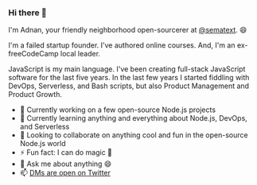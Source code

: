 ### Hi there 👋

I'm Adnan, your friendly neighborhood open-sourcerer at [@sematext](https://sematext.com/). 😄

I'm a failed startup founder. I've authored online courses. And, I'm an ex-freeCodeCamp local leader.

JavaScript is my main language. I've been creating full-stack JavaScript software for the last five years. In the last few years I started fiddling with DevOps, Serverless, and Bash scripts, but also Product Management and Product Growth.

- 🔭 Currently working on a few open-source Node.js projects
- 🌱 Currently learning anything and everything about Node.js, DevOps, and Serverless
- 👯 Looking to collaborate on anything cool and fun in the open-source Node.js world
- ⚡ Fun fact: I can do magic :rocket:
- 💬 Ask me about anything :smile:
- 📫 [DMs are open on Twitter](https://twitter.com/adnanrahic)
